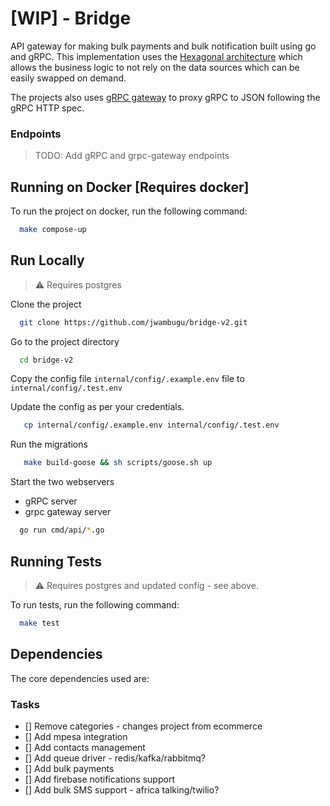 # [WIP] - Bridge

API gateway for making bulk payments and bulk notification built using go and gRPC. This implementation uses
the [Hexagonal architecture](https://en.wikipedia.org/wiki/Hexagonal_architecture_(software)) which allows the business
logic to not rely on the data sources which can be easily swapped on demand.

The projects also uses [gRPC gateway](https://github.com/grpc-ecosystem/grpc-gateway) to proxy gRPC to JSON following
the gRPC HTTP spec.

### Endpoints

> TODO: Add gRPC and grpc-gateway endpoints

## Running on Docker [Requires docker]

To run the project on docker, run the following command:

```bash
  make compose-up
```

## Run Locally

> ⚠️ Requires postgres

Clone the project

```bash
  git clone https://github.com/jwambugu/bridge-v2.git
```

Go to the project directory

```bash
  cd bridge-v2
```

Copy the config file `internal/config/.example.env` file to `internal/config/.test.env`

Update the config as per your credentials.

```bash
   cp internal/config/.example.env internal/config/.test.env 
```

Run the migrations

```bash
   make build-goose && sh scripts/goose.sh up
```

Start the two webservers
- gRPC server
- grpc gateway server

```bash
  go run cmd/api/*.go
```

## Running Tests

> ⚠️ Requires postgres and updated config - see above.

To run tests, run the following command:

```bash
  make test
```

## Dependencies

The core dependencies used are:

### Tasks

- [] Remove categories - changes project from ecommerce
- [] Add mpesa integration
- [] Add contacts management
- [] Add queue driver - redis/kafka/rabbitmq?
- [] Add bulk payments
- [] Add firebase notifications support
- [] Add bulk SMS support - africa talking/twilio? 
